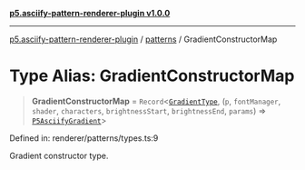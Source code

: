 [**p5.asciify-pattern-renderer-plugin v1.0.0**](../../../../README.md)

***

[p5.asciify-pattern-renderer-plugin](../../../../README.md) / [patterns](../README.md) / GradientConstructorMap

# Type Alias: GradientConstructorMap

> **GradientConstructorMap** = `Record`\<[`GradientType`](GradientType.md), (`p`, `fontManager`, `shader`, `characters`, `brightnessStart`, `brightnessEnd`, `params`) => [`P5AsciifyGradient`](../classes/P5AsciifyGradient.md)\>

Defined in: renderer/patterns/types.ts:9

Gradient constructor type.
